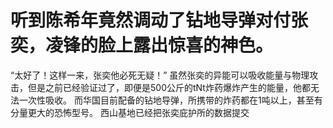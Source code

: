 # 听到陈希年竟然调动了钻地导弹对付张奕，凌锋的脸上露出惊喜的神色。
“太好了！这样一来，张奕他必死无疑！”
虽然张奕的异能可以吸收能量与物理攻击，但是之前已经验证过了，即便是500公斤的tNt炸药爆炸产生的能量，他都无法一次性吸收。
而华国目前配备的钻地导弹，所携带的炸药都在1吨以上，甚至有分量更大的恐怖型号。
西山基地已经把张奕庇护所的数据提交

